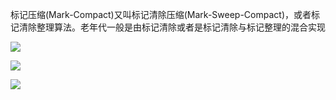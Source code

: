 标记压缩(Mark-Compact)又叫标记清除压缩(Mark-Sweep-Compact)，或者标记清除整理算法。老年代一般是由标记清除或者是标记清除与标记整理的混合实现

![](https://youpaiyun.zongqilive.cn/image/20200318164116.png)

![](https://youpaiyun.zongqilive.cn/image/20200318164122.png)

![](https://youpaiyun.zongqilive.cn/image/tu2.gif)





